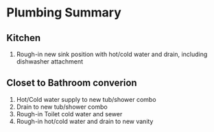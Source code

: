 # Plumbing Summary

## Kitchen

1. Rough-in new sink position with hot/cold water and drain, including dishwasher attachment

## Closet to Bathroom converion

1. Hot/Cold water supply to new tub/shower combo
2. Drain to new tub/shower combo
3. Rough-in Toilet cold water and sewer
4. Rough-in hot/cold water and drain to new vanity
